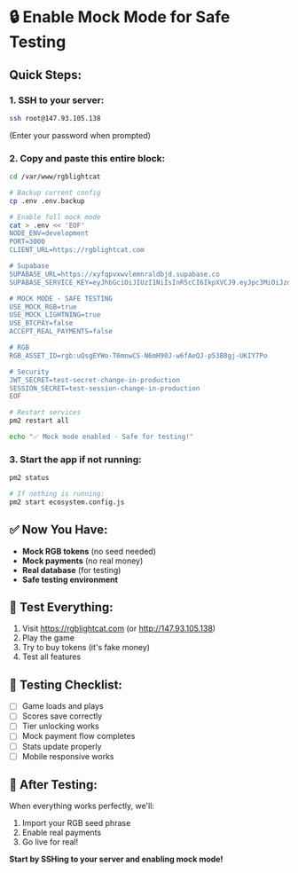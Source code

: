 # 🔒 Enable Mock Mode for Safe Testing

## Quick Steps:

### 1. SSH to your server:
```bash
ssh root@147.93.105.138
```
(Enter your password when prompted)

### 2. Copy and paste this entire block:
```bash
cd /var/www/rgblightcat

# Backup current config
cp .env .env.backup

# Enable full mock mode
cat > .env << 'EOF'
NODE_ENV=development
PORT=3000
CLIENT_URL=https://rgblightcat.com

# Supabase
SUPABASE_URL=https://xyfqpvxwvlemnraldbjd.supabase.co
SUPABASE_SERVICE_KEY=eyJhbGciOiJIUzI1NiIsInR5cCI6IkpXVCJ9.eyJpc3MiOiJzdXBhYmFzZSIsInJlZiI6Inh5ZnFwdnh3dmxlbW5yYWxkYmpkIiwicm9sZSI6InNlcnZpY2Vfcm9sZSIsImlhdCI6MTc1MzEwOTYzOSwiZXhwIjoyMDY4Njg1NjM5fQ.GSMgIcht9_O77tPkb1ofQxRixUHt7OdaVXHwUYJ1Y60

# MOCK MODE - SAFE TESTING
USE_MOCK_RGB=true
USE_MOCK_LIGHTNING=true
USE_BTCPAY=false
ACCEPT_REAL_PAYMENTS=false

# RGB
RGB_ASSET_ID=rgb:uQsgEYWo-T6mnwCS-N6mH90J-w6fAeQJ-p53B8gj-UKIY7Po

# Security
JWT_SECRET=test-secret-change-in-production
SESSION_SECRET=test-session-change-in-production
EOF

# Restart services
pm2 restart all

echo "✅ Mock mode enabled - Safe for testing!"
```

### 3. Start the app if not running:
```bash
pm2 status

# If nothing is running:
pm2 start ecosystem.config.js
```

## ✅ Now You Have:
- **Mock RGB tokens** (no seed needed)
- **Mock payments** (no real money)
- **Real database** (for testing)
- **Safe testing environment**

## 🧪 Test Everything:
1. Visit https://rgblightcat.com (or http://147.93.105.138)
2. Play the game
3. Try to buy tokens (it's fake money)
4. Test all features

## 📝 Testing Checklist:
- [ ] Game loads and plays
- [ ] Scores save correctly
- [ ] Tier unlocking works
- [ ] Mock payment flow completes
- [ ] Stats update properly
- [ ] Mobile responsive works

## 🚀 After Testing:
When everything works perfectly, we'll:
1. Import your RGB seed phrase
2. Enable real payments
3. Go live for real!

**Start by SSHing to your server and enabling mock mode!**